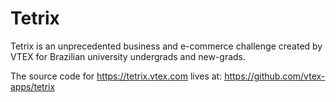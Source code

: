 # Tetrix

Tetrix is an unprecedented business and e-commerce challenge created by VTEX for Brazilian university undergrads and new-grads.

The source code for https://tetrix.vtex.com lives at: https://github.com/vtex-apps/tetrix

